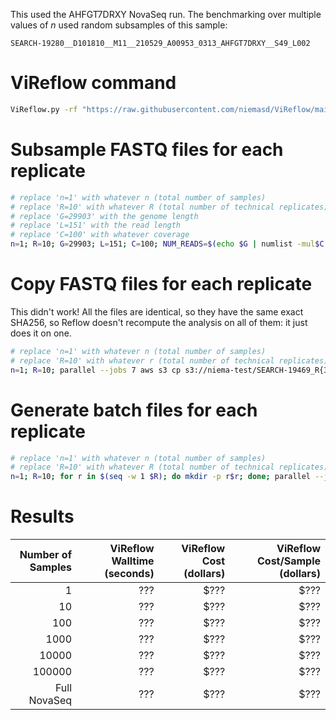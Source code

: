 This used the AHFGT7DRXY NovaSeq run. The benchmarking over multiple values of *n* used random subsamples of this sample:
```
SEARCH-19280__D101810__M11__210529_A00953_0313_AHFGT7DRXY__S49_L002
```

# ViReflow command

```bash
ViReflow.py -rf "https://raw.githubusercontent.com/niemasd/ViReflow/main/demo/NC_045512.2.fas" -rg "https://raw.githubusercontent.com/niemasd/ViReflow/main/demo/NC_045512.2.gff3" -p "https://raw.githubusercontent.com/niemasd/ViReflow/main/demo/sarscov2_v2_primers_swift.bed" -d OUTPUT_S3_DIR -mt 1 -id REPNUM -o REPNUM.rf R1_FASTQ_S3 R2_FASTQ_S3
```

# Subsample FASTQ files for each replicate

```bash
# replace 'n=1' with whatever n (total number of samples)
# replace 'R=10' with whatever R (total number of technical replicates)
# replace 'G=29903' with the genome length
# replace 'L=151' with the read length
# replace 'C=100' with whatever coverage
n=1; R=10; G=29903; L=151; C=100; NUM_READS=$(echo $G | numlist -mul$C | numlist -div$L | numlist -int); mkdir -p n$n; for r in $(seq -w 1 $R); do mkdir -p n$n/r$r; done; parallel --jobs 7 'SEED=$RANDOM' ";" seqtk sample '-s$SEED' SEARCH-19280__D101810__M11__210529_A00953_0313_AHFGT7DRXY__S49_L002_R{3}_001.fastq.gz $NUM_READS ">" n$n/r{1}/n$n.r{1}.s{2}_R{3}.fastq ::: $(seq -w 1 $R) ::: $(seq -w 1 $n) ::: 1 2
```

# Copy FASTQ files for each replicate
This didn't work! All the files are identical, so they have the same exact SHA256, so Reflow doesn't recompute the analysis on all of them: it just does it on one.

```bash
# replace 'n=1' with whatever n (total number of samples)
# replace 'R=10' with whatever r (total number of technical replicates)
n=1; R=10; parallel --jobs 7 aws s3 cp s3://niema-test/SEARCH-19469_R{3}.fastq s3://niema-test/n$n/r{1}/n$n.r{1}.s{2}_R{3}.fastq ::: $(seq -w 1 $R) ::: $(seq -w 1 $n) ::: 1 2
```

# Generate batch files for each replicate

```bash
# replace 'n=1' with whatever n (total number of samples)
# replace 'R=10' with whatever R (total number of technical replicates)
n=1; R=10; for r in $(seq -w 1 $R); do mkdir -p r$r; done; parallel --jobs 7 ~/ViReflow/ViReflow.py -rf "https://raw.githubusercontent.com/niemasd/ViReflow/main/demo/NC_045512.2.fas" -rg "https://raw.githubusercontent.com/niemasd/ViReflow/main/demo/NC_045512.2.gff3" -p "https://raw.githubusercontent.com/niemasd/ViReflow/main/demo/sarscov2_v2_primers_swift.bed" -d s3://niema-test/n$n/r{1}/ -mt 1 -id n$n.r{1}.s{2} -o r{1}/n$n.r{1}.s{2}.rf s3://niema-test/n$n/r{1}/n$n.r{1}.s{2}_R1.fastq s3://niema-test/n$n/r{1}/n$n.r{1}.s{2}_R2.fastq ::: $(seq -w 1 $R) ::: $(seq -w 1 $n); parallel --jobs 7 ~/ViReflow/rf_batch.py -o n$n.r{1}.rf r{1}/*.rf ::: $(seq -w 1 $R)
```

# Results

| Number of Samples | ViReflow Walltime (seconds) | ViReflow Cost (dollars) | ViReflow Cost/Sample (dollars) |
| ----------------: | --------------------------: | ----------------------: | -----------------------------: |
|                 1 |                         ??? |                    $??? |                           $??? |
|                10 |                         ??? |                    $??? |                           $??? |
|               100 |                         ??? |                    $??? |                           $??? |
|              1000 |                         ??? |                    $??? |                           $??? |
|             10000 |                         ??? |                    $??? |                           $??? |
|            100000 |                         ??? |                    $??? |                           $??? |
|      Full NovaSeq |                         ??? |                    $??? |                           $??? |
